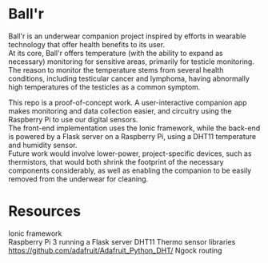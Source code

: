 # Ball'r
Ball'r is an underwear companion project inspired by efforts in wearable technology that offer health benefits to its user.  
At its core, Ball'r offers temperature (with the ability to expand as necessary) monitoring for sensitive areas, primarily for testicle monitoring.  
The reason to monitor the temperature stems from several health conditions, including testicular cancer and lymphoma, having abnormally high temperatures of the testicles as a common symptom.  
  
This repo is a proof-of-concept work. A user-interactive companion app makes monitoring and data collection easier, and circuitry using the Raspberry Pi to use our digital sensors.  
The front-end implementation uses the Ionic framework, while the back-end is powered by a Flask server on a Raspberry Pi, using a DHT11 temperature and humidity sensor.  
Future work would involve lower-power, project-specific devices, such as thermistors, that would both shrink the footprint of the necessary components considerably, as well as enabling the companion to be easily removed from the underwear for cleaning. 

# Resources
Ionic framework  
Raspberry Pi 3 running a Flask server
DHT11 Thermo sensor libraries https://github.com/adafruit/Adafruit_Python_DHT/
Ngock routing
